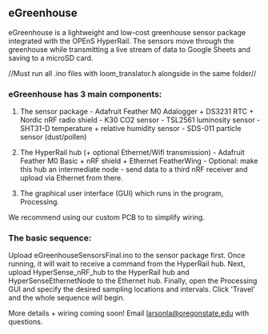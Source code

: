 ## eGreenhouse ###
eGreenhouse is a lightweight and low-cost greenhouse sensor package integrated with the OPEnS HyperRail. The sensors move through the greenhouse while transmitting a live stream of data to Google Sheets and saving to a microSD card. 

//Must run all .ino files with loom_translator.h alongside in the same folder// 

### eGreenhouse has 3 main components: 
  1. The sensor package
    - Adafruit Feather M0 Adalogger + DS3231 RTC + Nordic nRF radio shield
    - K30 CO2 sensor
    - TSL2561 luminosity sensor
    - SHT31-D temperature + relative humidity sensor
    - SDS-011 particle sensor (dust/pollen)
  
  2. The HyperRail hub (+ optional Ethernet/Wifi transmission)
    - Adafruit Feather M0 Basic + nRF shield + Ethernet FeatherWing
    - Optional: make this hub an intermediate node - send data to a third nRF receiver and upload via Ethernet from there. 
  
  3. The graphical user interface (GUI) which runs in the program, Processing. 
  
  We recommend using our custom PCB to to simplify wiring.
 
### The basic sequence:
Upload eGreenhouseSensorsFinal.ino to the sensor package first. Once running, it will wait to receive a command from the HyperRail hub. Next, upload HyperSense_nRF_hub to the HyperRail hub and HyperSenseEthernetNode to the Ethernet hub. Finally, open the Processing GUI and specify the desired sampling locations and intervals. Click 'Travel' and the whole sequence will begin. 

More details + wiring coming soon! 
Email larsonla@oregonstate.edu with questions. 
